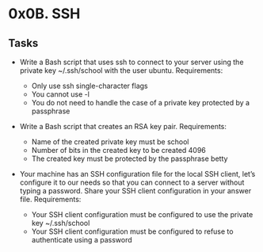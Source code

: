 #  0x0B. SSH

##  Tasks
  - Write a Bash script that uses ssh to connect to your server using the private key ~/.ssh/school with the user ubuntu.
     Requirements:
     - Only use ssh single-character flags
     - You cannot use -l
     - You do not need to handle the case of a private key protected by a passphrase

  -  Write a Bash script that creates an RSA key pair.
     Requirements:
     -  Name of the created private key must be school
     -  Number of bits in the created key to be created 4096
     - The created key must be protected by the passphrase betty


  - Your machine has an SSH configuration file for the local SSH client, let’s configure it to our needs so that you can connect to a server without typing a password. Share your SSH client configuration in your answer file.
     Requirements:
     -  Your SSH client configuration must be configured to use the private key ~/.ssh/school
     - Your SSH client configuration must be configured to refuse to authenticate using a password
